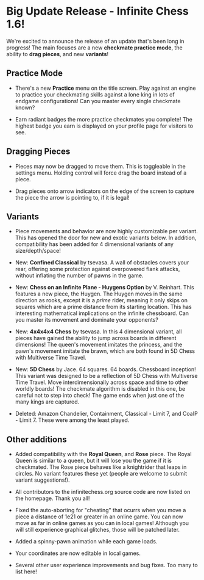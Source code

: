 # Big Update Release - Infinite Chess 1.6!

We're excited to announce the release of an update that's been long in progress! The main focuses are a new **checkmate practice mode**, the ability to **drag pieces**, and new **variants**!

## Practice Mode

* There's a new **Practice** menu on the title screen. Play against an engine to practice your checkmating skills against a lone king in lots of endgame configurations! Can you master every single checkmate known?

* Earn radiant badges the more practice checkmates you complete! The highest badge you earn is displayed on your profile page for visitors to see.

## Dragging Pieces

* Pieces may now be dragged to move them. This is toggleable in the settings menu. Holding control will force drag the board instead of a piece.

* Drag pieces onto arrow indicators on the edge of the screen to capture the piece the arrow is pointing to, if it is legal!

## Variants

* Piece movements and behavior are now highly customizable per variant. This has opened the door for new and exotic variants below. In addition, compatibility has been added for 4 dimensional variants of any size/depth/space!

* New: **Confined Classical** by tsevasa. A wall of obstacles covers your rear, offering some protection against overpowered flank attacks, without inflating the number of pawns in the game.

* New: **Chess on an Infinite Plane - Huygens Option** by V. Reinhart. This features a new piece, the Huygen. The Huygen moves in the same direction as rooks, except it is a *prime* rider, meaning it only skips on squares which are a prime distance from its starting location. This has interesting mathematical implications on the infinite chessboard. Can you master its movement and dominate your opponents?

* New: **4x4x4x4 Chess** by tsevasa. In this 4 dimensional variant, all pieces have gained the ability to jump across boards in different dimensions! The queen's movement imitates the princess, and the pawn's movement imitate the brawn, which are both found in 5D Chess with Multiverse Time Travel.

* New: **5D Chess** by Jace. 64 squares. 64 boards. Chessboard inception! This variant was designed to be a reflection of 5D Chess with Multiverse Time Travel. Move interdimensionally across space and time to other worldly boards! The checkmate algorithm is disabled in this one, be careful not to step into check! The game ends when just one of the many kings are captured.

* Deleted: Amazon Chandelier, Containment, Classical - Limit 7, and CoaIP - Limit 7. These were among the least played.

## Other additions

* Added compatibility with the **Royal Queen**, and **Rose** piece. The Royal Queen is similar to a queen, but it will lose you the game if it is checkmated. The Rose piece behaves like a knightrider that leaps in circles. No variant features these yet (people are welcome to submit variant suggestions!).

* All contributors to the infinitechess.org source code are now listed on the homepage. Thank you all!

* Fixed the auto-aborting for "cheating" that ocurrs when you move a piece a distance of 1e21 or greater in an online game. You can now move as far in online games as you can in local games! Although you will still experience graphical glitches, those will be patched later.

* Added a spinny-pawn animation while each game loads.

* Your coordinates are now editable in local games.

* Several other user experience improvements and bug fixes. Too many to list here!
